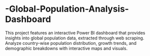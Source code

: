 # -Global-Population-Analysis-Dashboard
This project features an interactive Power BI dashboard that provides insights into global population data, extracted through web scraping. Analyze country-wise population distribution, growth trends, and demographic breakdowns with interactive maps and visuals.
